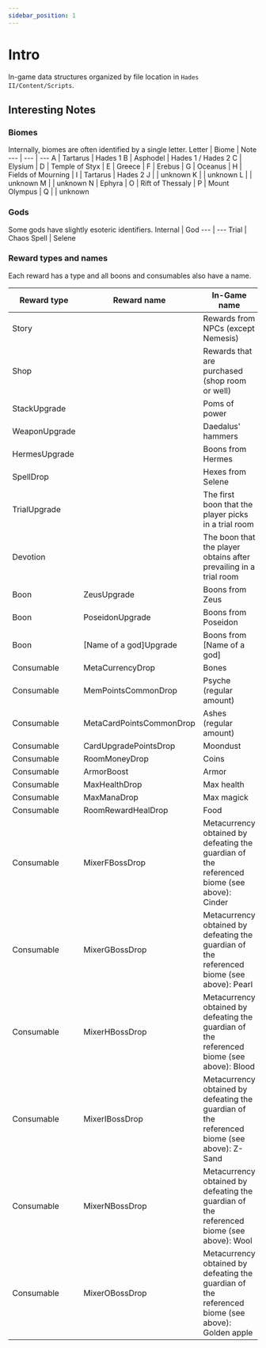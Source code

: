 ```yaml
---
sidebar_position: 1
---
```


# Intro

In-game data structures organized by file location in `Hades II/Content/Scripts`.

## Interesting Notes

### Biomes

Internally, biomes are often identified by a single letter.
Letter | Biome | Note
--- | --- | ---
A | Tartarus | Hades 1
B | Asphodel | Hades 1 / Hades 2
C | Elysium |
D | Temple of Styx |
E | Greece |
F | Erebus |
G | Oceanus |
H | Fields of Mourning |
I | Tartarus | Hades 2
J | | unknown
K | | unknown
L | | unknown
M | | unknown
N | Ephyra |
O | Rift of Thessaly |
P | Mount Olympus |
Q | | unknown

### Gods

Some gods have slightly esoteric identifiers.
Internal | God
--- | ---
Trial | Chaos
Spell | Selene

### Reward types and names

Each reward has a type and all boons and consumables also have a name.

Reward type | Reward name | In-Game name
--- | --- | ---
Story | | Rewards from NPCs (except Nemesis)
Shop | | Rewards that are purchased (shop room or well)
StackUpgrade | | Poms of power
WeaponUpgrade | | Daedalus' hammers
HermesUpgrade | | Boons from Hermes
SpellDrop | | Hexes from Selene
TrialUpgrade | | The first boon that the player picks in a trial room
Devotion | | The boon that the player obtains after prevailing in a trial room
Boon | ZeusUpgrade | Boons from Zeus
Boon | PoseidonUpgrade | Boons from Poseidon
Boon | [Name of a god]Upgrade | Boons from [Name of a god]
Consumable | MetaCurrencyDrop | Bones
Consumable | MemPointsCommonDrop | Psyche (regular amount)
Consumable | MetaCardPointsCommonDrop | Ashes (regular amount)
Consumable | CardUpgradePointsDrop | Moondust
Consumable | RoomMoneyDrop | Coins
Consumable | ArmorBoost | Armor
Consumable | MaxHealthDrop | Max health
Consumable | MaxManaDrop | Max magick
Consumable | RoomRewardHealDrop | Food
Consumable | MixerFBossDrop | Metacurrency obtained by defeating the guardian of the referenced biome (see above): Cinder
Consumable | MixerGBossDrop | Metacurrency obtained by defeating the guardian of the referenced biome (see above): Pearl
Consumable | MixerHBossDrop | Metacurrency obtained by defeating the guardian of the referenced biome (see above): Blood
Consumable | MixerIBossDrop | Metacurrency obtained by defeating the guardian of the referenced biome (see above): Z-Sand
Consumable | MixerNBossDrop | Metacurrency obtained by defeating the guardian of the referenced biome (see above): Wool
Consumable | MixerOBossDrop | Metacurrency obtained by defeating the guardian of the referenced biome (see above): Golden apple